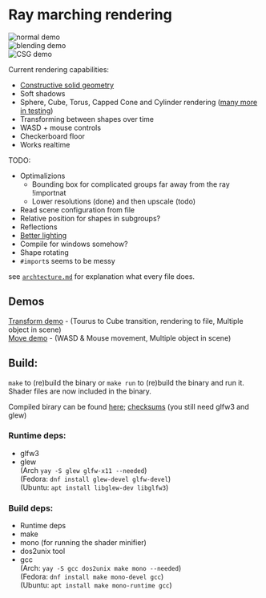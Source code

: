 # Ray marching rendering

![normal demo](https://randacek.dev/p/demo.png)  
![blending demo](https://randacek.dev/p/blending.png)  
![CSG demo](https://randacek.dev/p/csg.png)  

Current rendering capabilities:  
- [Constructive solid geometry](https://en.wikipedia.org/wiki/Constructive_solid_geometry)
- Soft shadows
- Sphere, Cube, Torus, Capped Cone and Cylinder rendering ([many more in testing](./src/shapes.h))
- Transforming between shapes over time
- WASD + mouse controls
- Checkerboard floor
- Works realtime

TODO:
- Optimalizions
  - Bounding box for complicated groups far away from the ray !importnat
  - Lower resolutions (done) and then upscale (todo)
- Read scene configuration from file
- Relative position for shapes in subgroups?
- Reflections
- [Better lighting](https://en.wikipedia.org/wiki/Computer_graphics_lighting)
- Compile for windows somehow?
- Shape rotating
- `#import`s seems to be messy

see [`archtecture.md`](architecture.md) for explanation what every file does.  

## Demos
[Transform demo](https://randacek.dev/p/transform_demo.mp4) - (Tourus to Cube transition, rendering to file, Multiple object in scene)  
[Move demo](https://randacek.dev/p/move_demo.mp4) - (WASD & Mouse movement, Multiple object in scene)  

## Build:
`make` to (re)build the binary or `make run` to (re)build the binary and run it. Shader files are now included in the binary.
  
Compiled birary can be found [here](https://randacek.dev/p/build.7z); [checksums](https://randacek.dev/p/build.7z.checksum) (you still need glfw3 and glew)

### Runtime deps:
- glfw3
- glew  
(Arch `yay -S glew glfw-x11 --needed`)  
(Fedora: `dnf install glew-devel glfw-devel`)  
(Ubuntu: `apt install libglew-dev libglfw3`)  

### Build deps:
- Runtime deps
- make
- mono (for running the shader minifier)
- dos2unix tool
- gcc  
(Arch: `yay -S gcc dos2unix make mono --needed`)  
(Fedora: `dnf install make mono-devel gcc`)  
(Ubuntu: `apt install make mono-runtime gcc`)  

